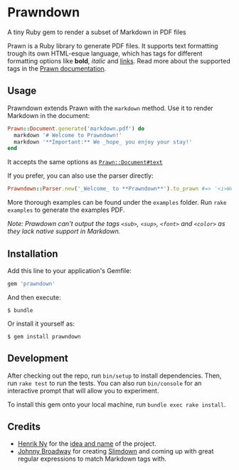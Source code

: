 # Prawndown

A tiny Ruby gem to render a subset of Markdown in PDF files

Prawn is a Ruby library to generate PDF files. It supports text formatting trough its own HTML-esque language, which has tags for different formatting options like **bold**, _italic_ and [links](https://github.com/kaspermeyer/prawndown). Read more about the supported tags in the [Prawn documentation](http://prawnpdf.org/api-docs/2.0/Prawn/Text.html#text-instance_method).

## Usage

Prawndown extends Prawn with the `markdown` method. Use it to render Markdown in the document:

```ruby
Prawn::Document.generate('markdown.pdf') do
  markdown '# Welcome to Prawndown!'
  markdown '**Important:** We _hope_ you enjoy your stay!'
end
```

It accepts the same options as [`Prawn::Document#text`](http://prawnpdf.org/api-docs/2.0/Prawn/Text.html#text-instance_method)

If you prefer, you can also use the parser directly:

```ruby
Prawndown::Parser.new('_Welcome_ to **Prawndown**').to_prawn #=> '<i>Welcome</i> to <b>Prawndown</b>'
```

More thorough examples can be found under the `examples` folder. Run `rake examples` to generate the examples PDF.

*Note: Prawdown can't output the tags `<sub>`, `<sup>`, `<font>` and `<color>` as they lack native support in Markdown.*

## Installation

Add this line to your application's Gemfile:

```ruby
gem 'prawndown'
```

And then execute:

    $ bundle

Or install it yourself as:

    $ gem install prawndown

## Development

After checking out the repo, run `bin/setup` to install dependencies. Then, run `rake test` to run the tests. You can also run `bin/console` for an interactive prompt that will allow you to experiment.

To install this gem onto your local machine, run `bundle exec rake install`.

## Credits

+ [Henrik Ny](https://github.com/henrik) for the [idea and name](https://gist.github.com/henrik/2775319) of the project.
+ [Johnny Broadway](https://github.com/jbroadway) for creating [Slimdown](https://gist.github.com/jbroadway/2836900) and coming up with great regular expressions to match Markdown tags with.
